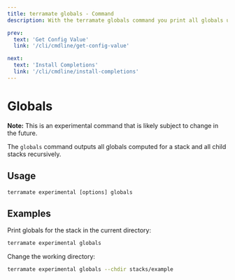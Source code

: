```yaml
---
title: terramate globals - Command
description: With the terramate globals command you print all globals used in stacks recursively.

prev:
  text: 'Get Config Value'
  link: '/cli/cmdline/get-config-value'

next:
  text: 'Install Completions'
  link: '/cli/cmdline/install-completions'
---
```


# Globals

**Note:** This is an experimental command that is likely subject to change in the future.

The `globals` command outputs all globals computed for a stack and all child stacks recursively.

## Usage

`terramate experimental [options] globals`

## Examples

Print globals for the stack in the current directory:

```bash
terramate experimental globals
```

Change the working directory: 

```bash
terramate experimental globals --chdir stacks/example
```
